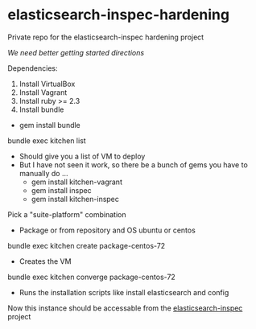 # elasticsearch-inspec-hardening
Private repo for the elasticsearch-inspec hardening project

*We need better getting started directions*

Dependencies:
1. Install VirtualBox
2. Install Vagrant
3. Install ruby >= 2.3
4. Install bundle
  * gem install bundle

bundle exec kitchen list
  * Should give you a list of VM to deploy
  * But I have not seen it work, so there be a bunch of gems you have to manually do ...
    * gem install kitchen-vagrant
    * gem install inspec
    * gem install kitchen-inspec

Pick a "suite-platform" combination
  * Package or from repository and OS ubuntu or centos

bundle exec kitchen create package-centos-72
  * Creates the VM 
  
bundle exec kitchen converge package-centos-72
  * Runs the installation scripts like install elasticsearch and config
  
Now this instance should be accessable from the [elasticsearch-inspec](https://github.com/elastic/elasticsearch-inspec) project
